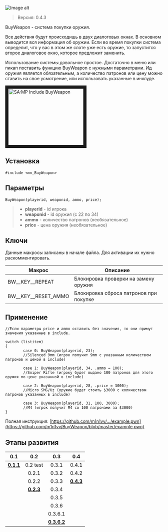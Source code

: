 ![Image alt](http://pawn-wiki.ru/uploads/imgs/img_1485117009__img_1466732388__bw-logo.png)
> Версия: 0.4.3

BuyWeapon - система покупки оружия. 

Все действия будут происходишь в двух диалоговых окнах. В основном выводится вся информация об оружии. Если во время покупки система определит, что у вас в этом же слоте уже есть оружие, то запустится второе диалоговое окно, которое предложит заменить.

Использование системы довольное простое. Достаточно в меню или пикап поставить функцию BuyWeapon с нужными параметрами. Ид оружия является обязательным, а количество патронов или цену можно ставить на свое усмотрение, или использовать указанные в инклуде.

<a href="http://www.youtube.com/watch?feature=player_embedded&v=f72H9AEBAKUE" target="_blank"><img src="http://img.youtube.com/vi/f72H9AEBAKU/0.jpg" 
alt="SA:MP Include BuyWeapon" width="240" height="180" border="10" /></a>

Установка
---------
```pawn
#include <mn_BuyWeapon>
```

Параметры
---------
```pawn
BuyWeapon(playerid, weaponid, ammo, price);
```

> * **playerid** - id игрока
> * **weaponid** - id оружия (с 22 по 34)
> * **ammo** - количество патронов (необязательное)
> * **price** - цена оружия (необязательное)

Ключи
---------
Данные макросы записаны в начале файла. Для активации их нужно раскомментировать.

|Макрос|Описание|
|---|---|
|BW__KEY__REPEAT|Блокировка проверки на замену оружия|
|BW__KEY__RESET_AMMO|Блокировка сброса патронов при покупке|


Применение
----------
```pawn
//Если параметры price и ammo оставить без значения, то они примут значения указанные в include.

switch (listitem)
{
        case 0: BuyWeapon(playerid, 23);
        //Silenced 9mm (игрок получит 9mm с указанным количеством патронов и ценой в include)
        
        case 1: BuyWeapon(playerid, 34, .ammo = 100);
        //Sniper Rifle (игроку будет выдано 100 патронов для этого оружия по цене указанной в include)
        
        case 2: BuyWeapon(playerid, 28, .price = 3000); 
        //Micro SMG/Uz (оружие будет стоить $3000 с количеством патронов указанных в include)
        
        case 3: BuyWeapon(playerid, 31, 100, 3000); 
        //M4 (игрок получит M4 со 100 патронами за $3000)
}
```

Полная инструкция: [https://github.com/m1n1vv/.../example.pwn](https://github.com/m1n1vv/BuyWeapon/blob/master/example.pwn)

Этапы развития
--------------
|0.1|0.2|0.3|0.4|
|:-:|:-:|:-:|:-:|
|[**0.1.1**](https://github.com/m1n1vv/Pawn/blob/master/archive/buy-weapons-0.1.inc)|0.2 test|0.3.1|0.4.1|
||0.2.1|0.3.2|0.4.2|
||0.2.2|0.3.3|[**0.4.3**](https://github.com/m1n1vv/BuyWeapons/blob/master/mn_buyweapon.inc)|
||[**0.2.3**](https://github.com/m1n1vv/Pawn/blob/master/archive/buy-weapons-0.2.inc)|0.3.4|
|||0.3.5|
|||0.3.6|
|||0.3.6.1|
|||[**0.3.6.2**](https://github.com/m1n1vv/Pawn/blob/master/archive/buy-weapons-0.3.inc)|

